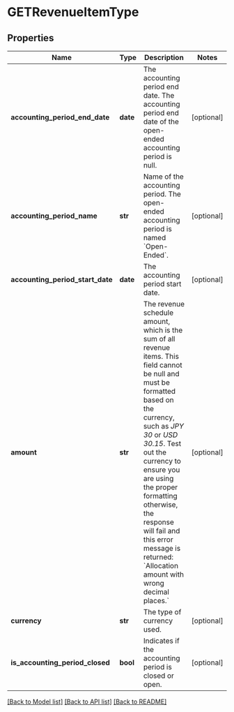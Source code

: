 # GETRevenueItemType

## Properties
Name | Type | Description | Notes
------------ | ------------- | ------------- | -------------
**accounting_period_end_date** | **date** | The accounting period end date. The accounting period end date of the open-ended accounting period is null.   | [optional] 
**accounting_period_name** | **str** | Name of the accounting period. The open-ended accounting period is named &#x60;Open-Ended&#x60;.   | [optional] 
**accounting_period_start_date** | **date** | The accounting period start date.  | [optional] 
**amount** | **str** | The revenue schedule amount, which is the sum of all revenue items. This field cannot be null and must be formatted based on the currency, such as *JPY 30* or *USD 30.15*. Test out the currency to ensure you are using the proper formatting otherwise, the response will fail and this error message is returned:  &#x60;Allocation amount with wrong decimal places.&#x60;  | [optional] 
**currency** | **str** | The type of currency used.   | [optional] 
**is_accounting_period_closed** | **bool** | Indicates if the accounting period is closed or open.   | [optional] 

[[Back to Model list]](../README.md#documentation-for-models) [[Back to API list]](../README.md#documentation-for-api-endpoints) [[Back to README]](../README.md)


